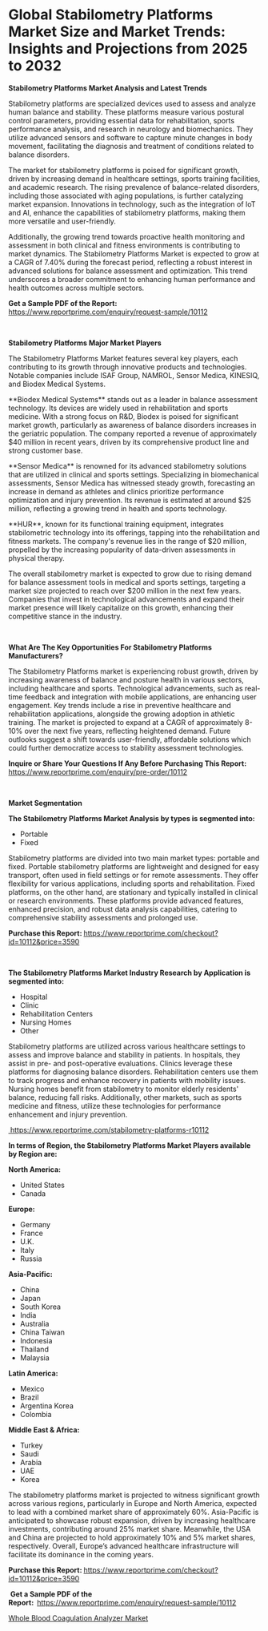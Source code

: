<p><h1>Global Stabilometry Platforms Market Size and Market Trends: Insights and Projections from 2025 to 2032</h1></p><p><strong>Stabilometry Platforms Market Analysis and Latest Trends</strong></p>
<p><p>Stabilometry platforms are specialized devices used to assess and analyze human balance and stability. These platforms measure various postural control parameters, providing essential data for rehabilitation, sports performance analysis, and research in neurology and biomechanics. They utilize advanced sensors and software to capture minute changes in body movement, facilitating the diagnosis and treatment of conditions related to balance disorders.</p><p>The market for stabilometry platforms is poised for significant growth, driven by increasing demand in healthcare settings, sports training facilities, and academic research. The rising prevalence of balance-related disorders, including those associated with aging populations, is further catalyzing market expansion. Innovations in technology, such as the integration of IoT and AI, enhance the capabilities of stabilometry platforms, making them more versatile and user-friendly.</p><p>Additionally, the growing trend towards proactive health monitoring and assessment in both clinical and fitness environments is contributing to market dynamics. The Stabilometry Platforms Market is expected to grow at a CAGR of 7.40% during the forecast period, reflecting a robust interest in advanced solutions for balance assessment and optimization. This trend underscores a broader commitment to enhancing human performance and health outcomes across multiple sectors.</p></p>
<p><strong>Get a Sample PDF of the Report:&nbsp;</strong> <a href="https://www.reportprime.com/enquiry/request-sample/10112?utm_campaign=2235&utm_medium=2&utm_source=Github&utm_content=ia&utm_term=20032025&utm_id=stabilometry-platforms">https://www.reportprime.com/enquiry/request-sample/10112</a></p>
<p>&nbsp;</p>
<p><strong>Stabilometry Platforms Major Market Players</strong></p>
<p><p>The Stabilometry Platforms Market features several key players, each contributing to its growth through innovative products and technologies. Notable companies include ISAF Group, NAMROL, Sensor Medica, KINESIQ, and Biodex Medical Systems.</p><p>**Biodex Medical Systems** stands out as a leader in balance assessment technology. Its devices are widely used in rehabilitation and sports medicine. With a strong focus on R&D, Biodex is poised for significant market growth, particularly as awareness of balance disorders increases in the geriatric population. The company reported a revenue of approximately $40 million in recent years, driven by its comprehensive product line and strong customer base.</p><p>**Sensor Medica** is renowned for its advanced stabilometry solutions that are utilized in clinical and sports settings. Specializing in biomechanical assessments, Sensor Medica has witnessed steady growth, forecasting an increase in demand as athletes and clinics prioritize performance optimization and injury prevention. Its revenue is estimated at around $25 million, reflecting a growing trend in health and sports technology.</p><p>**HUR**, known for its functional training equipment, integrates stabilometric technology into its offerings, tapping into the rehabilitation and fitness markets. The company's revenue lies in the range of $20 million, propelled by the increasing popularity of data-driven assessments in physical therapy.</p><p>The overall stabilometry market is expected to grow due to rising demand for balance assessment tools in medical and sports settings, targeting a market size projected to reach over $200 million in the next few years. Companies that invest in technological advancements and expand their market presence will likely capitalize on this growth, enhancing their competitive stance in the industry.</p></p>
<p>&nbsp;</p>
<p><strong>What Are The Key Opportunities For Stabilometry Platforms Manufacturers?</strong></p>
<p><p>The Stabilometry Platforms market is experiencing robust growth, driven by increasing awareness of balance and posture health in various sectors, including healthcare and sports. Technological advancements, such as real-time feedback and integration with mobile applications, are enhancing user engagement. Key trends include a rise in preventive healthcare and rehabilitation applications, alongside the growing adoption in athletic training. The market is projected to expand at a CAGR of approximately 8-10% over the next five years, reflecting heightened demand. Future outlooks suggest a shift towards user-friendly, affordable solutions which could further democratize access to stability assessment technologies.</p></p>
<p><strong>Inquire or Share Your Questions If Any Before Purchasing This Report:</strong> <a href="https://www.reportprime.com/enquiry/pre-order/10112?utm_campaign=2235&utm_medium=2&utm_source=Github&utm_content=ia&utm_term=20032025&utm_id=stabilometry-platforms">https://www.reportprime.com/enquiry/pre-order/10112</a></p>
<p>&nbsp;</p>
<p><strong>Market Segmentation</strong></p>
<p><strong>The Stabilometry Platforms Market Analysis by types is segmented into:</strong></p>
<p><ul><li>Portable</li><li>Fixed</li></ul></p>
<p><p>Stabilometry platforms are divided into two main market types: portable and fixed. Portable stabilometry platforms are lightweight and designed for easy transport, often used in field settings or for remote assessments. They offer flexibility for various applications, including sports and rehabilitation. Fixed platforms, on the other hand, are stationary and typically installed in clinical or research environments. These platforms provide advanced features, enhanced precision, and robust data analysis capabilities, catering to comprehensive stability assessments and prolonged use.</p></p>
<p><strong>Purchase this Report:&nbsp;</strong><a href="https://www.reportprime.com/checkout?id=10112&price=3590&utm_campaign=2235&utm_medium=2&utm_source=Github&utm_content=ia&utm_term=20032025&utm_id=stabilometry-platforms">https://www.reportprime.com/checkout?id=10112&price=3590</a></p>
<p>&nbsp;</p>
<p><strong>The Stabilometry Platforms Market Industry Research by Application is segmented into:</strong></p>
<p><ul><li>Hospital</li><li>Clinic</li><li>Rehabilitation Centers</li><li>Nursing Homes</li><li>Other</li></ul></p>
<p><p>Stabilometry platforms are utilized across various healthcare settings to assess and improve balance and stability in patients. In hospitals, they assist in pre- and post-operative evaluations. Clinics leverage these platforms for diagnosing balance disorders. Rehabilitation centers use them to track progress and enhance recovery in patients with mobility issues. Nursing homes benefit from stabilometry to monitor elderly residents' balance, reducing fall risks. Additionally, other markets, such as sports medicine and fitness, utilize these technologies for performance enhancement and injury prevention.</p></p>
<p><a href="https://www.reportprime.com/stabilometry-platforms-r10112?utm_campaign=2235&utm_medium=2&utm_source=Github&utm_content=ia&utm_term=20032025&utm_id=stabilometry-platforms">&nbsp;https://www.reportprime.com/stabilometry-platforms-r10112</a></p>
<p><strong>In terms of Region, the Stabilometry Platforms Market Players available by Region are:</strong></p>
<p>
    <p> <strong> North America: </strong>
        <ul>
            <li>United States</li>
            <li>Canada</li>
        </ul>
        </p> 
    <p> <strong> Europe: </strong>
        <ul>
            <li>Germany</li>
            <li>France</li>
            <li>U.K.</li>
            <li>Italy</li>
            <li>Russia</li>
        </ul>
        </p> 
    <p> <strong> Asia-Pacific: </strong>
        <ul>
            <li>China</li>
            <li>Japan</li>
            <li>South Korea</li>
            <li>India</li>
            <li>Australia</li>
            <li>China Taiwan</li>
            <li>Indonesia</li>
            <li>Thailand</li>
            <li>Malaysia</li>
        </ul>
        </p> 
    <p> <strong> Latin America: </strong>
        <ul>
            <li>Mexico</li>
            <li>Brazil</li>
            <li>Argentina Korea</li>
            <li>Colombia</li>
        </ul>
        </p> 
    <p> <strong> Middle East & Africa: </strong>
        <ul>
            <li>Turkey</li>
            <li>Saudi</li>
            <li>Arabia</li>
            <li>UAE</li>
            <li>Korea</li>
        </ul>
    </p>
    </p>
<p><p>The stabilometry platforms market is projected to witness significant growth across various regions, particularly in Europe and North America, expected to lead with a combined market share of approximately 60%. Asia-Pacific is anticipated to showcase robust expansion, driven by increasing healthcare investments, contributing around 25% market share. Meanwhile, the USA and China are projected to hold approximately 10% and 5% market shares, respectively. Overall, Europe’s advanced healthcare infrastructure will facilitate its dominance in the coming years.</p></p>
<p><strong>Purchase this Report: </strong><a href="https://www.reportprime.com/checkout?id=10112&price=3590&utm_campaign=2235&utm_medium=2&utm_source=Github&utm_content=ia&utm_term=20032025&utm_id=stabilometry-platforms">https://www.reportprime.com/checkout?id=10112&price=3590</a></p>
<p>&nbsp;<strong>Get a Sample PDF of the Report:&nbsp;&nbsp;</strong><a href="https://www.reportprime.com/enquiry/request-sample/10112?utm_campaign=2235&utm_medium=2&utm_source=Github&utm_content=ia&utm_term=20032025&utm_id=stabilometry-platforms">https://www.reportprime.com/enquiry/request-sample/10112</a></p>
<p><strong></strong></p>
<p><p><a href="https://github.com/gullattedenna/Market-Research-Report-List-1/blob/main/whole-blood-coagulation-analyzer-market.md?utm_campaign=2235&utm_medium=2&utm_source=Github&utm_content=ia&utm_term=20032025&utm_id=stabilometry-platforms">Whole Blood Coagulation Analyzer Market</a></p></p>